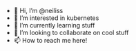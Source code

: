 - 👋 Hi, I’m @neiliss
- 👀 I’m interested in kubernetes
- 🌱 I’m currently learning stuff
- 💞️ I’m looking to collaborate on cool stuff
- 📫 How to reach me here!

